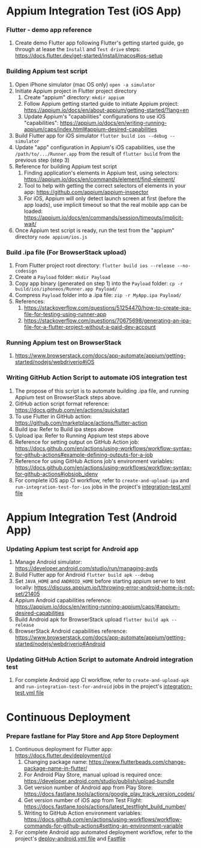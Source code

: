 # Appium Integration Test (iOS App)

### Flutter - demo app reference
1. Create demo Flutter app following Flutter's getting started guide, go through at lease the `Install` and `Test drive` steps: https://docs.flutter.dev/get-started/install/macos#ios-setup

### Building Appium test script
1. Open iPhone simulator (mac OS only)
`open -a simulator`
2. Initiate Appium project in Flutter project directory
    1. Create "appium" directory: `mkdir appium`
    2. Follow Appium getting started guide to initiate Appium project: https://appium.io/docs/en/about-appium/getting-started/?lang=en
    3. Update Appium's "capabilities" configurations to use iOS "capabilities": https://appium.io/docs/en/writing-running-appium/caps/index.html#appium-desired-capabilities
3. Build Flutter app for iOS simulator
`flutter build ios --debug --simulator`
4. Update "app" configuration in Appium's iOS capabilities, use the `/path/to/.../Runner.app` from the result of `flutter build` from the previous step (step 3)
5. Reference for building Appium test script
    1. Finding application's elements in Appium test, using selectors: https://appium.io/docs/en/commands/element/find-element/
    2. Tool to help with getting the correct selectors of elements in your app: https://github.com/appium/appium-inspector
    3. For iOS, Appium will only detect launch screen at first (before the app loads), use implicit timeout so that the real mobile app can be loaded: https://appium.io/docs/en/commands/session/timeouts/implicit-wait/
6. Once Appium test script is ready, run the test from the "appium" directory
`node appium/ios.js`

### Build .ipa file (For BrowserStack upload)
1. From Flutter project root directory: `flutter build ios --release --no-codesign`
2. Create a `Payload` folder: `mkdir Payload`
3. Copy app binary (generated on step 1) into the `Payload` folder: `cp -r build/ios/iphoneos/Runner.app Payload/`
4. Compress `Payload` folder into a .ipa file: `zip -r MyApp.ipa Payload/`
5. References:
    1. https://stackoverflow.com/questions/51254470/how-to-create-ipa-file-for-testing-using-runner-app
    2. https://stackoverflow.com/questions/70675698/generating-an-ipa-file-for-a-flutter-project-without-a-paid-dev-account

### Running Appium test on BrowserStack
1. https://www.browserstack.com/docs/app-automate/appium/getting-started/nodejs/webdriverio#iOS

### Writing GitHub Action Script to automate iOS integration test
1. The propose of this script is to automate building .ipa file, and running Appium test on BrowserStack steps above.
2. GitHub action script format reference: https://docs.github.com/en/actions/quickstart
3. To use Flutter in GitHub action: https://github.com/marketplace/actions/flutter-action
3. Build ipa: Refer to Build ipa steps above
4. Upload ipa: Refer to Running Appium test steps above
5. Reference for setting output on GitHub Action job: https://docs.github.com/en/actions/using-workflows/workflow-syntax-for-github-actions#example-defining-outputs-for-a-job
6. Reference for using GitHub Actions job's environment variables: https://docs.github.com/en/actions/using-workflows/workflow-syntax-for-github-actions#jobsjob_idenv
7. For complete iOS app CI workflow, refer to `create-and-upload-ipa` and `run-integration-test-for-ios` jobs in the project's [integration-test.yml file](.github/workflows/integration-test.yml)


# Appium Integration Test (Android App)

### Updating Appium test script for Android app
1. Manage Android simulator: https://developer.android.com/studio/run/managing-avds
2. Build Flutter app for Android
`flutter build apk --debug`
3. Set `JAVA_HOME` and `ANDROID_HOME` before starting appium server to test locally: https://discuss.appium.io/t/throwing-error-android-home-is-not-set/21405
4. Appium Android capabilities reference: https://appium.io/docs/en/writing-running-appium/caps/#appium-desired-capabilities
5. Build Android apk for BrowserStack upload
`flutter build apk --release`
6. BrowserStack Android capabilities reference: https://www.browserstack.com/docs/app-automate/appium/getting-started/nodejs/webdriverio#Android

### Updating GitHub Action Script to automate Android integration test
1. For complete Android app CI workflow, refer to `create-and-upload-apk` and `run-integration-test-for-android` jobs in the project's [integration-test.yml file](.github/workflows/integration-test.yml)



# Continuous Deployment

### Prepare fastlane for Play Store and App Store Deployment
1. Continuous deployment for Flutter app: https://docs.flutter.dev/deployment/cd
    1. Changing package name: https://www.flutterbeads.com/change-package-name-in-flutter/
    2. For Android Play Store, manual upload is required once: https://developer.android.com/studio/publish/upload-bundle
    3. Get version number of Android app from Play Store: https://docs.fastlane.tools/actions/google_play_track_version_codes/
    4. Get version number of iOS app from Test Flight: https://docs.fastlane.tools/actions/latest_testflight_build_number/
    5. Writing to GitHub Action environment variables: https://docs.github.com/en/actions/using-workflows/workflow-commands-for-github-actions#setting-an-environment-variable
2. For complete Android app automated deployment workflow, refer to the project's [deploy-android.yml file](.github/workflows/deploy-android.yml) and [Fastfile](android/fastlane/Fastfile)
